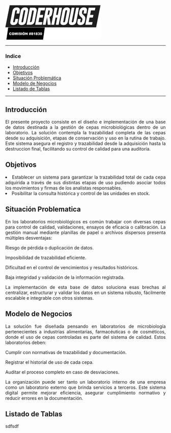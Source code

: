 
<img src="FOTO/CODER_CURSO.png" alt="Texto alternativo" width="300"/>

---

<h3>Indice</h3>

- [Introducción](#Introducción)
- [Objetivos](#Objetivos)
- [Situación Problemática](#Situación-Problematica)
- [Modelo de Negocios](#Modelo-de-Negocios)
- [Listado de Tablas](#Listado-de-Tablas)

---

<h2>Introducción</H2>

<p align="justify">El presente proyecto consiste en el diseño e implementación de una base de datos destinada a la gestión de cepas microbiológicas dentro de un laboratorio. La solución contempla la trazabilidad completa de las cepas desde su adquisición, etapas de conservación y uso en la rutina de trabajo. Este sistema asegura el registro y trazabilidad desde la adquisición hasta la destruccion final, facilitando su control de calidad para una auditoría. </p>

<h2>Objetivos</h2>

<li align="justify"> Establecer un sistema para garantizar la trazabilidad total de cada cepa adquirida a través de sus distintas etapas de uso pudiendo asociar todos los movimientos y firmas de los analistas responsables.

<li align="justify"> Posibilitar la consulta histórica y control de las unidades en stock.

<h2>Situación Problematica</h2>

<p>
En los laboratorios microbiológicos es común trabajar con diversas cepas para control de calidad, validaciones, ensayos de eficacia o calibración. La gestión manual mediante planillas de papel o archivos dispersos presenta múltiples desventajas:

Riesgo de pérdida o duplicación de datos.

Imposibilidad de trazabilidad eficiente.

Dificultad en el control de vencimientos y resultados históricos.

Baja integridad y validación de la información registrada.

La implementación de esta base de datos soluciona esas brechas al centralizar, estructurar y validar los datos en un sistema robusto, fácilmente escalable e integrable con otros sistemas. 
</p>

<h2>Modelo de Negocios</h2>

<p> La solución fue diseñada pensando en laboratorios de microbiología pertenecientes a industrias alimentarias, farmacéuticas o de cosméticos, donde el uso de cepas controladas es parte del sistema de calidad. Estos laboratorios deben:

Cumplir con normativas de trazabilidad y documentación.

Registrar el historial de uso de cada cepa.

Auditar el proceso completo en caso de desviaciones.

La organización puede ser tanto un laboratorio interno de una empresa como un laboratorio externo que brinda servicios a terceros. Este sistema digital permite mejorar eficiencia, asegurar cumplimiento normativo y reducir errores en la documentación.</p>

<h2>Listado de Tablas</h2>

<p>sdfsdf </p>
